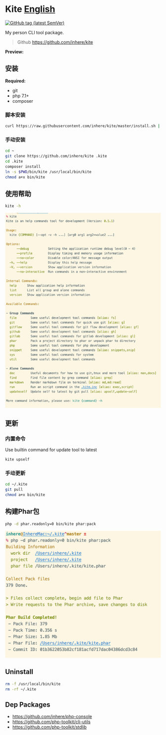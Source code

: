 # Kite [English](README.md)

[![GitHub tag (latest SemVer)](https://img.shields.io/github/tag/inhere/kite)](https://github.com/inhere/kite)

My person CLI tool package.

> Github https://github.com/inhere/kite

**Preview:**

## 安装

**Required:**

- git
- php 7.1+
- composer

### 脚本安装

```bash
curl https://raw.githubusercontent.com/inhere/kite/master/install.sh | bash
```

### 手动安装

```bash
cd ~
git clone https://github.com/inhere/kite .kite
cd .kite
composer install
ln -s $PWD/bin/kite /usr/local/bin/kite
chmod a+x bin/kite
```

## 使用帮助

```bash
kite -h
```

![](resource/images/kite-help.png)

## 更新

### 内置命令

Use builtin command for update tool to latest

```bash
kite upself
```

### 手动更新

```bash
cd ~/.kite
git pull
chmod a+x bin/kite
```

## 构建Phar包

```bash
php -d phar.readonly=0 bin/kite phar:pack
```

![](resource/images/build-phar.png)

## Uninstall

```bash
rm -f /usr/local/bin/kite
rm -rf ~/.kite
```

## Dep Packages

- https://github.com/inhere/php-console
- https://github.com/php-toolkit/cli-utils
- https://github.com/php-toolkit/stdlib

